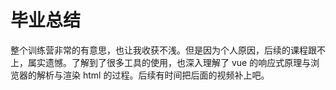 # 毕业总结

整个训练营非常的有意思，也让我收获不浅。但是因为个人原因，后续的课程跟不上，属实遗憾。了解到了很多工具的使用，也深入理解了 vue 的响应式原理与浏览器的解析与渲染 html 的过程。后续有时间把后面的视频补上吧。
